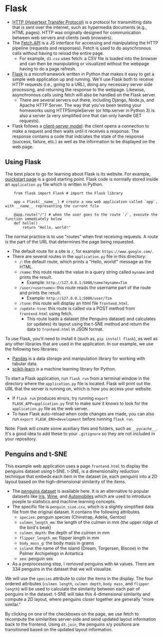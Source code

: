 # Flask

* [HTTP (Hypertext Transfer Protocol)](https://developer.mozilla.org/en-US/docs/Web/HTTP#:~:text=Hypertext%20Transfer%20Protocol%20(HTTP)%20is,be%20used%20for%20other%20purposes.) is a protocol for transmitting data that is sent over the internet, such as hypermedia documents (e.g., HTML pages). HTTP was originally designed for communication between web servers and clients (web browsers). 
* The [Fetch API](https://developer.mozilla.org/en-US/docs/Web/API/Fetch_API/Using_Fetch) is a JS interface for accessing and manipulating the HTTP pipeline (requests and responses). Fetch is used to do asynchronous calls without having to reload the entire page. 
    * For example, `d3.csv` uses fetch: a CSV file is loaded into the browser and can then be manipulating or visualized without the webpage having to do a page refresh.
* [Flask](https://flask.palletsprojects.com/en/1.1.x/) is a microframework written in Python that makes it easy to get a simple web application up and running. We'll use Flask both to receive HTTP requests (i.e., going to a URL), doing any necessary server side processing, and returning the response to the webpage. Likewise, asynchronous calls using fetch will also be handled on the Flask server.
    * There are several servers out there, including Django, Node.js, and Apache HTTP Server. The way that you've been testing your homeworks using HTTPSimpleServer (or http.server in Python 3) is also a server (a very simplified one that can only handle GET requests).
* Flask follows a [client-server model](https://en.wikipedia.org/wiki/Client%E2%80%93server_model): the client opens a connection to make a request and then waits until it receives a response. The response contains a code that indciates the state of the response (success, failure, etc.) as well as the information to be displayed on the web page.

 <!-- as well as this tutorail on combining Flask and Fetch: [link](https://pythonise.com/series/learning-flask/flask-and-fetch-api). -->

## Using Flask

The best place to go for learning about Flask is its website. For example, [quickstart page](https://flask.palletsprojects.com/en/1.1.x/quickstart/) is a good starting point. Flask code is normally stored inside an `application.py` file which is written in Python. 

``` 
    from flask import Flask # import the Flask library

    app = Flask(__name__) # create a new web application called `app`, with __name__ representing the current file

    @app.route("/") # when the user goes to the route `/`, execute the function immediately below
    def hello()
        return "Hello, world!"

``` 

The normal practice is to use "routes" when first receiving requests. A route is the part of the URL that determines the page being requested. 

* The default route for a site is `/`, for example: `https://www.google.com/`.
* There are several routes in the `application.py` file in this directory:
    * `/`: the default route, which prints a "Hello, world!" message as the HTML.
    * `/name`: this route reads the value in a query string called `myname` and prints the result.
        * Example: `http://127.0.0.1:5000/name?myname=Tim`
    * `/user/<username>`: this route reads the username part of the route and prints the result.
        * Example: `http://127.0.0.1:5000/user/Tim`
    * `/tsne`: this route will display an html file `frontend.html`.
    * `/update-tsne`: this route is called via a POST method from `frontend.html` using fetch. 
        * This route loads a dataset (the Penguins dataset) and calculates (or updates) its layout using the t-SNE method and return the data to `frontend.html` in JSON format.
    

To use Flask, you'll need to install it (such as, `pip install flask`), as well as any other libraries that are used in the application. In our example, we use the following two libraries:
* [Pandas](https://pandas.pydata.org/) is a data storage and manipulation library for working with tabular data.
* [scikit-learn](https://scikit-learn.org/) is a machine learning library for Python.

To start a Flask application, run `flask run` from a terminal window in the directory where the `application.py` file is located. Flask will print out the URL that the server is running on, which is how you access your website. 
* If `flask run` produces errors, try running `export FLASK_APP=application.py` first to make sure it knows to look for the `application.py` file as the web server.
* To have Flask auto-reload when code changes are made, you can also run `export FLASK_ENV=development` before running `flask run`.

Note: Flask will create some auxiliary files and folders, such as `__pycache__`. It's a good idea to add these to your `.gitignore` so they are not included in your repository.

## Penguins and t-SNE

This example web application uses a page `frontend.html` to display the penguins dataset using t-SNE. t-SNE, is a dimensionality reduction technique that embeds each item in the dataset (ie, each penguin) into a 2D layout based on the high-dimensional similarity of the items.

* The [penguins dataset](https://www.kaggle.com/parulpandey/palmer-archipelago-antarctica-penguin-data) is available here. It is an alternative to popular datasets like [Iris](https://archive.ics.uci.edu/ml/datasets/iris), [Wine](https://archive.ics.uci.edu/ml/datasets/wine), and [Automobiles](https://archive.ics.uci.edu/ml/datasets/automobile) which are used to introduce poeple to statistics and machine learning concepts. 
* The specific file is `penguin_size.csv`, which is a slightly simplified data file from the original dataset. It contains the following attributes.
    * `species`: penguin species (Chinstrap, Adelie, Gentoo)
    * `culmen_length_mm`: the length of the culmen in mm (the upper ridge of the bird's beak)
    * `culmen_depth`: the depth of the culmen in mm
    * `flipper_length_mm`: flipper length in mm
    * `body_mass_g`: the body mass in grams
    * `island`: the name of the island (Dream, Torgersen, Biscoe) in the Palmer Archipelego in Antartica
    * `sex`: penguin sex
* As a preprocessing step, I removed penguins with `NA` values. There are 334 penguins in the dataset that we will visualize.

We will use the `species` attribute to color the items in the display. The four ordered attributes (`culmen length`, `culmen depth`, `body mass`, and `flipper length`) will be used to calculate the similarity between each pair of penguins in the dataset. t-SNE will take this 4-dimensional similarity and compute a 2D layout, where penguins closer together are generally "more similar."

By clicking on one of the checkboxes on the page, we use fetch to recompute the similarities server-side and send updated layout information back to the frontend. Using `d3.join`, the penguins x/y positions are transitioned based on the updated layout information.